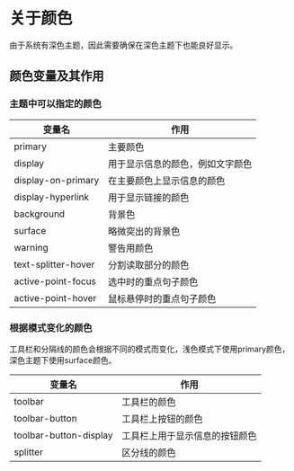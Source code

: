  # 关于颜色

由于系统有深色主题，因此需要确保在深色主题下也能良好显示。

## 颜色变量及其作用

### 主题中可以指定的颜色

| 变量名 | 作用 |
| ------ | ---- |
| primary | 主要颜色 |
| display | 用于显示信息的颜色，例如文字颜色 |
| display-on-primary | 在主要颜色上显示信息的颜色 |
| display-hyperlink | 用于显示链接的颜色 |
| background | 背景色 |
| surface | 略微突出的背景色 |
| warning | 警告用颜色 |
| text-splitter-hover | 分割读取部分的颜色 |
| active-point-focus | 选中时的重点句子颜色 |
| active-point-hover | 鼠标悬停时的重点句子颜色 |

### 根据模式变化的颜色

工具栏和分隔线的颜色会根据不同的模式而变化，浅色模式下使用primary颜色，深色主题下使用surface颜色。

| 变量名 | 作用 |
| ------ | ---- |
| toolbar | 工具栏的颜色 |
| toolbar-button | 工具栏上按钮的颜色 |
| toolbar-button-display | 工具栏上用于显示信息的按钮颜色 |
| splitter | 区分线的颜色 |

